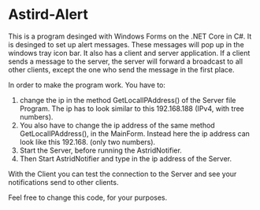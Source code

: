 # Astird-Alert
This is a program desinged with Windows Forms on the .NET Core in C#.
It is desinged to set up alert messages. These messages will pop up in the windows tray icon bar.
It also has a client and server application. 
If a client sends a message to the server, the server will forward a broadcast to all other clients, except the one who send the message in the first place.

In order to make the program work. You have to:
1. change the ip in the method GetLocalIPAddress() of the Server file Program. The ip has to look similar to this 192.168.188 (IPv4, with tree numbers).
2. You also have to change the ip address of the same method GetLocalIPAddress(), in the MainForm. Instead here the ip address can look like this 192.168. (only two numbers).
3. Start the Server, before running the AstridNotifier. 
4. Then Start AstridNotifier and type in the ip address of the Server.


With the Client you can test the connection to the Server and see your notifications send to other clients. 

Feel free to change this code, for your purposes.

